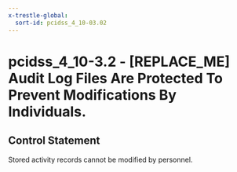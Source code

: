 ```yaml
---
x-trestle-global:
  sort-id: pcidss_4_10-03.02
---
```


# pcidss_4_10-3.2 - \[REPLACE_ME\] Audit Log Files Are Protected To Prevent Modifications By Individuals.

## Control Statement

Stored activity records cannot be modified by personnel.
